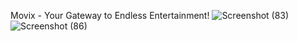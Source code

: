 Movix - Your Gateway to Endless Entertainment!
![Screenshot (83)](https://github.com/user-attachments/assets/d4f4459d-799c-4027-bbb5-70701d9e2375)
![Screenshot (86)](https://github.com/user-attachments/assets/eba537ce-549e-410e-b8ae-290108c39436)
